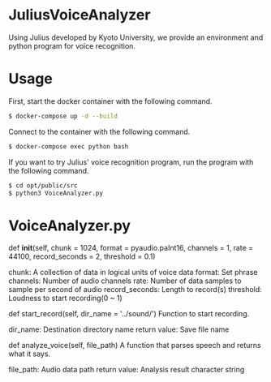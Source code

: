 # JuliusVoiceAnalyzer
Using Julius developed by Kyoto University, we provide an environment and python program for voice recognition.

# Usage
First, start the docker container with the following command.

```bash
$ docker-compose up -d --build
```

Connect to the container with the following command.

```bash
$ docker-compose exec python bash
```

If you want to try Julius' voice recognition program, run the program with the following command.

```bash
$ cd opt/public/src
$ python3 VoiceAnalyzer.py
```

# VoiceAnalyzer.py

def __init__(self, chunk = 1024, format = pyaudio.paInt16, channels = 1, rate = 44100, record_seconds = 2, threshold = 0.1)

chunk: A collection of data in logical units of voice data
format: Set phrase
channels: Number of audio channels
rate: Number of data samples to sample per second of audio
record_seconds: Length to record(s)
threshold: Loudness to start recording(0 ~ 1)

def start_record(self, dir_name = '../sound/')
Function to start recording.

dir_name: Destination directory name
return value: Save file name

def analyze_voice(self, file_path)
A function that parses speech and returns what it says.

file_path: Audio data path
return value: Analysis result character string